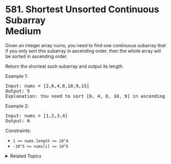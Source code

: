 # 581. Shortest Unsorted Continuous Subarray<br> Medium

Given an integer array nums, you need to find one continuous subarray that if you only sort this subarray in ascending order, then the whole array will be sorted in ascending order.

Return the shortest such subarray and output its length.

Example 1:

<pre>
Input: nums = [2,6,4,8,10,9,15]
Output: 5
Explanation: You need to sort [6, 4, 8, 10, 9] in ascending order to make the whole array sorted in ascending order.
</pre>

Example 2:

<pre>
Input: nums = [1,2,3,4]
Output: 0
</pre>

Constraints:

- `1 <= nums.length <= 10^4`
- `-10^5 <= nums[i] <= 10^5`

<details>

<summary> Related Topics </summary>

-   `Stack`
-   `Two Pointers`

</details>
